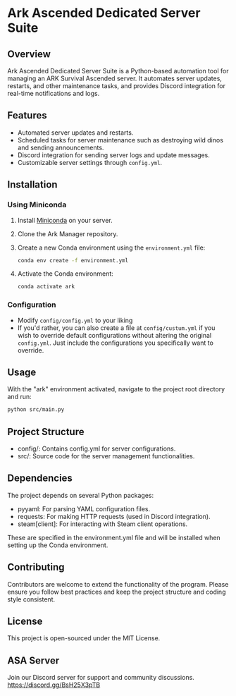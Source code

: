 # Ark Ascended Dedicated Server Suite

## Overview

Ark Ascended Dedicated Server Suite is a Python-based automation tool for managing an ARK Survival Ascended server. It automates server updates, restarts, and other maintenance tasks, and provides Discord integration for real-time notifications and logs.

## Features

- Automated server updates and restarts.
- Scheduled tasks for server maintenance such as destroying wild dinos and sending announcements.
- Discord integration for sending server logs and update messages.
- Customizable server settings through `config.yml`.

## Installation

### Using Miniconda

1. Install [Miniconda](https://docs.conda.io/en/latest/miniconda.html) on your server.
2. Clone the Ark Manager repository.
3. Create a new Conda environment using the `environment.yml` file:

    ```bash
    conda env create -f environment.yml
    ```

4. Activate the Conda environment:

    ```bash
    conda activate ark
    ```

### Configuration

- Modify `config/config.yml` to your liking
- If you'd rather, you can also create a file at `config/custum.yml` if you wish to override default configurations without altering the original `config.yml`. Just include the configurations you specifically want to override.

## Usage

With the "ark" environment activated, navigate to the project root directory and run:

```bash
python src/main.py
```

## Project Structure
- config/: Contains config.yml for server configurations.
- src/: Source code for the server management functionalities.

## Dependencies
The project depends on several Python packages:

- pyyaml: For parsing YAML configuration files.
- requests: For making HTTP requests (used in Discord integration).
- steam[client]: For interacting with Steam client operations.

These are specified in the environment.yml file and will be installed when setting up the Conda environment.

## Contributing
Contributors are welcome to extend the functionality of the program. Please ensure you follow best practices and keep the project structure and coding style consistent.

## License
This project is open-sourced under the MIT License.

## ASA Server
Join our Discord server for support and community discussions. https://discord.gg/BsH25X3pTB

